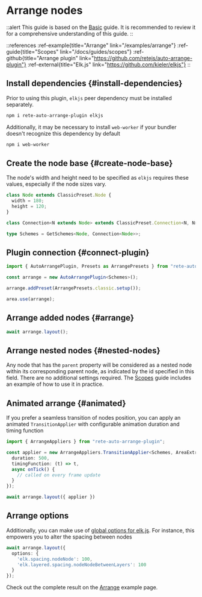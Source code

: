 # Arrange nodes

::alert
This guide is based on the [Basic](/docs/guides/basic) guide. It is recommended to review it for a comprehensive understanding of this guide.
::

::references
:ref-example{title="Arrange" link="/examples/arrange"}
:ref-guide{title="Scopes" link="/docs/guides/scopes"}
:ref-github{title="Arrange plugin" link="https://github.com/retejs/auto-arrange-plugin"}
:ref-external{title="Elk.js" link="https://github.com/kieler/elkjs"}
::

## Install dependencies {#install-dependencies}

Prior to using this plugin, `elkjs` peer dependency must be installed separately.

```bash
npm i rete-auto-arrange-plugin elkjs
```

Additionally, it may be necessary to install `web-worker` if your bundler doesn't recognize this dependency by default

```bash
npm i web-worker
```

## Create the node base {#create-node-base}

The node's width and height need to be specified as `elkjs` requires these values, especially if the node sizes vary.

```ts
class Node extends ClassicPreset.Node {
  width = 180;
  height = 120;
}

class Connection<N extends Node> extends ClassicPreset.Connection<N, N> {}

type Schemes = GetSchemes<Node, Connection<Node>>;
```

## Plugin connection {#connect-plugin}

```ts
import { AutoArrangePlugin, Presets as ArrangePresets } from "rete-auto-arrange-plugin";

const arrange = new AutoArrangePlugin<Schemes>();

arrange.addPreset(ArrangePresets.classic.setup());

area.use(arrange);
```

## Arrange added nodes {#arrange}

```ts
await arrange.layout();
```

## Arrange nested nodes {#nested-nodes}

Any node that has the `parent` property will be considered as a nested node within its corresponding parent node, as indicated by the id specified in this field. There are no additional settings required. The [Scopes](/docs/guides/scopes) guide includes an example of how to use it in practice.

## Animated arrange {#animated}

If you prefer a seamless transition of nodes position, you can apply an animated `TransitionApplier` with configurable animation duration and timing function

```ts
import { ArrangeAppliers } from "rete-auto-arrange-plugin";

const applier = new ArrangeAppliers.TransitionApplier<Schemes, AreaExtra>({
  duration: 500,
  timingFunction: (t) => t,
  async onTick() {
    // called on every frame update
  }
});

await arrange.layout({ applier })
```

## Arrange options

Additionally, you can make use of [global options for elk.js](https://eclipse.dev/elk/reference/options.html). For instance, this empowers you to alter the spacing between nodes

```ts
await arrange.layout({
  options: {
    'elk.spacing.nodeNode': 100,
    'elk.layered.spacing.nodeNodeBetweenLayers': 100
  }
});
```

Check out the complete result on the [Arrange](/examples/arrange) example page.
